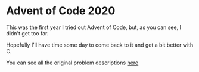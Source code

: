 # Advent of Code 2020
This was the first year I tried out Advent of Code, but, as you can see, I didn't get too far.

Hopefully I'll have time some day to come back to it and get a bit better with C.

You can see all the original problem descriptions [here](https://adventofcode.com/2020)
